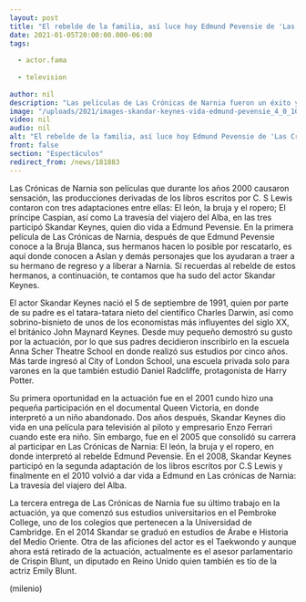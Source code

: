 ```yaml
---
layout: post
title: "El rebelde de la familia, así luce hoy Edmund Pevensie de 'Las Crónicas de Narnia'"
date: 2021-01-05T20:00:00.000-06:00
tags:
  
  - actor.fama
  
  - television
  
author: nil
description: "Las películas de Las Crónicas de Narnia fueron un éxito y gracias a ellas el actor que interpretó a Edmund Pevensie se dio a conocer. Te contamos que ha sido de él. "
image: "/uploads/2021/images-skandar-keynes-vida-edmund-pevensie_4_0_1044_650.jpg"
video: nil
audio: nil
alt: "El rebelde de la familia, así luce hoy Edmund Pevensie de 'Las Crónicas de Narnia'"
front: false
section: "Espectáculos"
redirect_from: /news/181883
---
```


Las Crónicas de Narnia son películas que durante los años 2000 causaron sensación, las producciones derivadas de los libros escritos por C. S Lewis contaron con tres adaptaciones entre ellas: El león, la bruja y el ropero; El príncipe Caspian, así como La travesía del viajero del Alba, en las tres participó Skandar Keynes, quien dio vida a Edmund Pevensie. En la primera película de Las Crónicas de Narnia, después de que Edmund Pevensie conoce a la Bruja Blanca, sus hermanos hacen lo posible por rescatarlo, es aquí donde conocen a Aslan y demás personajes que los ayudaran a traer a su hermano de regreso y a liberar a Narnia. Si recuerdas al rebelde de estos hermanos, a continuación, te contamos que ha sudo del actor Skandar Keynes. 

El actor Skandar Keynes nació el 5 de septiembre de 1991, quien por parte de su padre es el tatara-tatara nieto del científico Charles Darwin, así como sobrino-bisnieto de unos de los economistas más influyentes del siglo XX, el británico John Maynard Keynes. Desde muy pequeño demostró su gusto por la actuación, por lo que sus padres decidieron inscribirlo en la escuela Anna Scher Theatre School en donde realizó sus estudios por cinco años. Más tarde ingresó al City of London School, una escuela privada solo para varones en la que también estudió Daniel Radcliffe, protagonista de Harry Potter. 

Su primera oportunidad en la actuación fue en el 2001 cundo hizo una pequeña participación en el documental Queen Victoria, en donde interpretó a un niño abandonado. Dos años después, Skandar Keynes dio vida en una película para televisión al piloto y empresario Enzo Ferrari cuando este era niño. Sin embargo, fue en el 2005 que consolidó su carrera al participar en Las Crónicas de Narnia: El león, la bruja y el ropero, en donde interpretó al rebelde Edmund Pevensie. En el 2008, Skandar Keynes participó en la segunda adaptación de los libros escritos por C.S Lewis y finalmente en el 2010 volvió a dar vida a Edmund en Las crónicas de Narnia: La travesía del viajero del Alba. 

La tercera entrega de Las Crónicas de Narnia fue su último trabajo en la actuación, ya que comenzó sus estudios universitarios en el Pembroke College, uno de los colegios que pertenecen a la Universidad de Cambridge. En el 2014 Skandar se graduó en estudios de Árabe e Historia del Medio Oriente. Otra de las aficiones del actor es el Taekwondo y aunque ahora está retirado de la actuación, actualmente es el asesor parlamentario de Crispin Blunt, un diputado en Reino Unido quien también es tío de la actriz Emily Blunt. 

(milenio)
